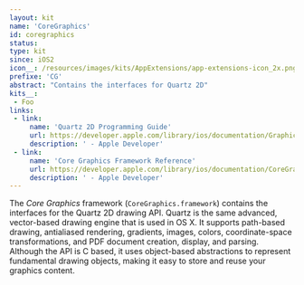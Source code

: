 ```yaml
---
layout: kit
name: 'CoreGraphics'
id: coregraphics
status:
type: kit
since: iOS2
icon__: /resources/images/kits/AppExtensions/app-extensions-icon_2x.png
prefixe: 'CG'
abstract: "Contains the interfaces for Quartz 2D"
kits__:
 - Foo
links:
 - link:
     name: 'Quartz 2D Programming Guide'
     url: https://developer.apple.com/library/ios/documentation/GraphicsImaging/Conceptual/drawingwithquartz2d/Introduction/Introduction.html
     description: ' - Apple Developer'
 - link:
     name: 'Core Graphics Framework Reference'
     url: https://developer.apple.com/library/ios/documentation/CoreGraphics/Reference/CoreGraphics_Framework/_index.html
     description: ' - Apple Developer'
---
```


The *Core Graphics* framework (`CoreGraphics.framework`) contains the interfaces for the Quartz 2D drawing API. Quartz is the same advanced, vector-based drawing engine that is used in OS X. It supports path-based drawing, antialiased rendering, gradients, images, colors, coordinate-space transformations, and PDF document creation, display, and parsing. Although the API is C based, it uses object-based abstractions to represent fundamental drawing objects, making it easy to store and reuse your graphics content.
